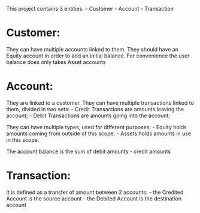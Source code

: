 This project contains 3 entities:
    - Customer
    - Account
    - Transaction

Customer:
=========
They can have multiple accounts linked to them.
They should have an Equity account in order to add an initial balance.
For convenience the user balance does only takes Asset accounts

Account:
========
They are linked to a customer.
They can have multiple transactions linked to them, divided in two sets:
    - Credit Transactions are amounts leaving the account;
    - Debit Transactions are amounts going into the account;

They can have multiple types, used for different purposes:
    - Equity holds amounts coming from outside of this scope.
    - Assets holds amounts in use in this scope.

The account balance is the sum of debit amounts - credit amounts

Transaction:
============
It is defined as a transfer of amount between 2 accounts:
    - the Credited Account is the source account
    - the Debited Account is the destination account
